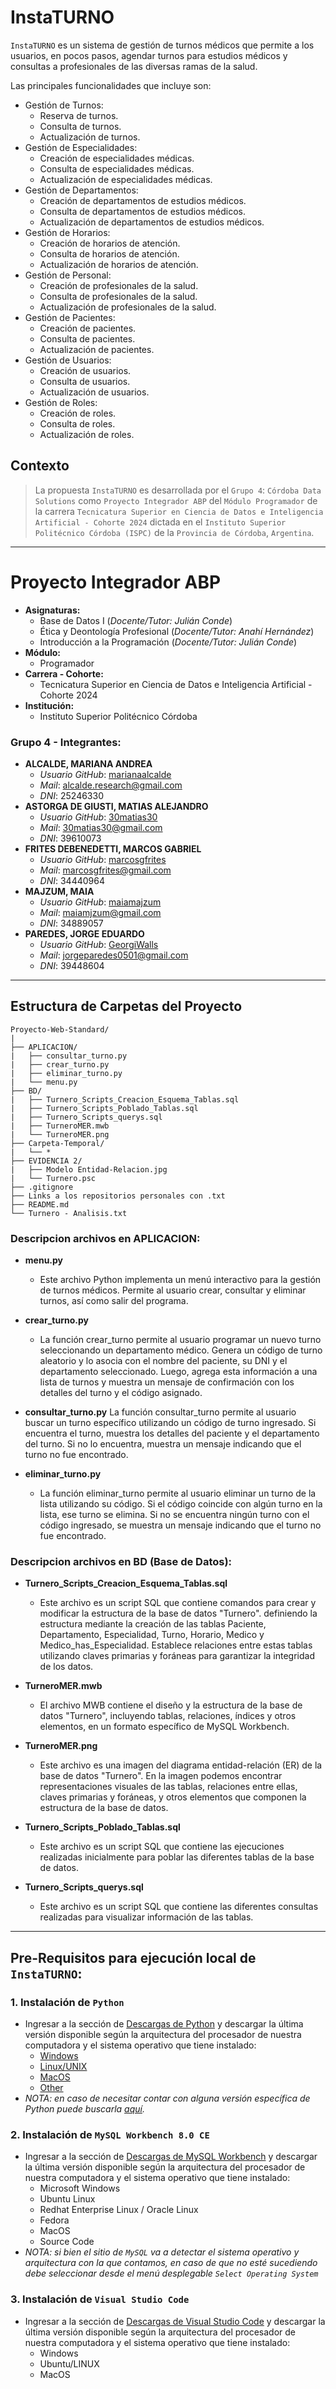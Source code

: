 # InstaTURNO

`InstaTURNO` es un sistema de gestión de turnos médicos que permite a los usuarios, en pocos pasos, agendar turnos para estudios médicos y consultas a profesionales de las diversas ramas de la salud.

Las principales funcionalidades que incluye son:
- Gestión de Turnos:
    - Reserva de turnos.
    - Consulta de turnos.
    - Actualización de turnos.
- Gestión de Especialidades:
    - Creación de especialidades médicas.
    - Consulta de especialidades médicas.
    - Actualización de especialidades médicas.
- Gestión de Departamentos:
    - Creación de departamentos de estudios médicos.
    - Consulta de departamentos de estudios médicos.
    - Actualización de departamentos de estudios médicos.
- Gestión de Horarios:
    - Creación de horarios de atención.
    - Consulta de horarios de atención.
    - Actualización de horarios de atención.
- Gestión de Personal:
    - Creación de profesionales de la salud.
    - Consulta de profesionales de la salud.
    - Actualización de profesionales de la salud.
- Gestión de Pacientes:
    - Creación de pacientes.
    - Consulta de pacientes.
    - Actualización de pacientes.
- Gestión de Usuarios:
    - Creación de usuarios.
    - Consulta de usuarios.
    - Actualización de usuarios.
- Gestión de Roles:
    - Creación de roles.
    - Consulta de roles.
    - Actualización de roles.

## Contexto
> La propuesta `InstaTURNO` es desarrollada por el `Grupo 4`: `Córdoba Data Solutions` como `Proyecto Integrador ABP` del `Módulo Programador` de la carrera `Tecnicatura Superior en Ciencia de Datos e Inteligencia Artificial - Cohorte 2024` dictada en el `Instituto Superior Politécnico Córdoba (ISPC)` de la `Provincia de Córdoba`, `Argentina`.

---

# Proyecto Integrador ABP
- **Asignaturas:**
    - Base de Datos I (_Docente/Tutor: Julián Conde_)
    - Ética y Deontología Profesional (_Docente/Tutor: Anahí Hernández_)
    - Introducción a la Programación (_Docente/Tutor: Julián Conde_)
- **Módulo:**
    - Programador
- **Carrera - Cohorte:**
    - Tecnicatura Superior en Ciencia de Datos e Inteligencia Artificial - Cohorte 2024
- **Institución:**
    - Instituto Superior Politécnico Córdoba

### Grupo 4 - Integrantes:
- **ALCALDE, MARIANA ANDREA**
    - _Usuario GitHub_: [marianaalcalde](https://github.com/marianaalcalde)
    - _Mail_: alcalde.research@gmail.com
    - _DNI_: 25246330
- **ASTORGA DE GIUSTI, MATIAS ALEJANDRO**
    - _Usuario GitHub_: [30matias30](https://github.com/30matias30)
    - _Mail_: 30matias30@gmail.com
    - _DNI_: 39610073
- **FRITES DEBENEDETTI, MARCOS GABRIEL**
    - _Usuario GitHub_: [marcosgfrites](https://github.com/marcosgfrites)
    - _Mail_: marcosgfrites@gmail.com
    - _DNI_: 34440964
- **MAJZUM, MAIA**
    - _Usuario GitHub_: [maiamajzum](https://github.com/maiamajzum)
    - _Mail_: maiamjzum@gmail.com
    - _DNI_: 34889057
- **PAREDES, JORGE EDUARDO**
    - _Usuario GitHub_: [GeorgiWalls](https://github.com/GeorgiWalls)
    - _Mail_: jorgeparedes0501@gmail.com
    - _DNI_: 39448604
 
---

## Estructura de Carpetas del Proyecto

```
Proyecto-Web-Standard/
|
├── APLICACION/
|   ├── consultar_turno.py
|   ├── crear_turno.py
|   ├── eliminar_turno.py
|   └── menu.py
├── BD/
|   ├── Turnero_Scripts_Creacion_Esquema_Tablas.sql
|   ├── Turnero_Scripts_Poblado_Tablas.sql
|   ├── Turnero_Scripts_querys.sql
|   ├── TurneroMER.mwb
|   └── TurneroMER.png
├── Carpeta-Temporal/
|   └── *
├── EVIDENCIA 2/
|   ├── Modelo Entidad-Relacion.jpg
|   └── Turnero.psc
├── .gitignore
├── Links a los repositorios personales con .txt
├── README.md
└── Turnero - Analisis.txt
```

### Descripcion archivos en APLICACION:

- **menu.py**
    - Este archivo Python implementa un menú interactivo para la gestión de turnos médicos. Permite al usuario crear, consultar y 
      eliminar turnos, así como salir del programa.

- **crear_turno.py**
    - La función crear_turno permite al usuario programar un nuevo turno seleccionando un departamento médico. Genera un código de 
      turno aleatorio y lo asocia con el nombre del paciente, su DNI y el departamento seleccionado. Luego, agrega esta información a 
      una lista de turnos y muestra un mensaje de confirmación con los detalles del turno y el código asignado.

- **consultar_turno.py**
    La función consultar_turno permite al usuario buscar un turno específico utilizando un código de turno ingresado. Si encuentra el 
      turno, muestra los detalles del paciente y el departamento del turno. Si no lo encuentra, muestra un mensaje indicando que el 
      turno no fue encontrado.


- **eliminar_turno.py**
    - La función eliminar_turno permite al usuario eliminar un turno de la lista utilizando su código. Si el código 
      coincide con algún turno en la lista, ese turno se elimina. Si no se encuentra ningún turno con el código ingresado, se muestra un 
      mensaje indicando que el turno no fue encontrado.

### Descripcion archivos en BD (Base de Datos):

- **Turnero_Scripts_Creacion_Esquema_Tablas.sql**
    - Este archivo es un script SQL que contiene comandos para crear y modificar la estructura de la base de datos "Turnero". definiendo 
      la estructura mediante la creación de las tablas Paciente, Departamento, Especialidad, Turno, Horario, Medico y 
      Medico_has_Especialidad. Establece relaciones entre estas tablas utilizando claves primarias y foráneas para garantizar la 
      integridad de los datos.

- **TurneroMER.mwb**
    - El archivo MWB contiene el diseño y la estructura de la base de datos "Turnero", incluyendo tablas, relaciones, índices y otros 
      elementos, en un formato específico de MySQL Workbench.

- **TurneroMER.png**
    - Este archivo es una imagen del diagrama entidad-relación (ER) de la base de datos "Turnero". En la imagen podemos encontrar 
      representaciones visuales de las tablas, relaciones entre ellas, claves primarias y foráneas, y otros elementos que componen la 
      estructura de la base de datos.

- **Turnero_Scripts_Poblado_Tablas.sql**
    - Este archivo es un script SQL que contiene las ejecuciones realizadas inicialmente para poblar las diferentes tablas de la base de 
      datos.
      
- **Turnero_Scripts_querys.sql**
    - Este archivo es un script SQL que contiene las diferentes consultas realizadas para visualizar información de las tablas.

---

## Pre-Requisitos para ejecución local de `InstaTURNO`:

### 1. Instalación de `Python`

- Ingresar a la sección de [Descargas de Python](https://www.python.org/downloads/) y descargar la última versión disponible según la arquitectura del procesador de nuestra computadora y el sistema operativo que tiene instalado:
  - [Windows](https://www.python.org/downloads/windows/)
  - [Linux/UNIX](https://www.python.org/downloads/source/)
  - [MacOS](https://www.python.org/downloads/macos/)
  - [Other](https://www.python.org/download/other/)
- _NOTA: en caso de necesitar contar con alguna versión específica de Python puede buscarla [aquí](https://www.python.org/download/pre-releases/)._

### 2. Instalación de `MySQL Workbench 8.0 CE`

- Ingresar a la sección de [Descargas de MySQL Workbench](https://dev.mysql.com/downloads/workbench/) y descargar la última versión disponible según la arquitectura del procesador de nuestra computadora y el sistema operativo que tiene instalado:
    - Microsoft Windows
    - Ubuntu Linux
    - Redhat Enterprise Linux / Oracle Linux
    - Fedora
    - MacOS
    - Source Code
- _NOTA: si bien el sitio de `MySQL` va a detectar el sistema operativo y arquitectura con la que contamos, en caso de que no esté sucediendo debe seleccionar desde el menú desplegable `Select Operating System`_

### 3. Instalación de `Visual Studio Code`

- Ingresar a la sección de [Descargas de Visual Studio Code](https://code.visualstudio.com/download) y descargar la última versión disponible según la arquitectura del procesador de nuestra computadora y el sistema operativo que tiene instalado:
    - Windows
    - Ubuntu/LINUX
    - MacOS
